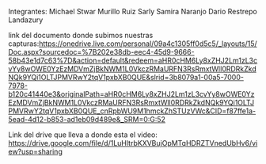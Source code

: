Integrantes:
Michael Stwar Murillo Ruiz
Sarly Samira Naranjo
Dario Restrepo Landazury


link del documento donde subimos nuestras capturas:https://onedrive.live.com/personal/09a4c1305ff0d5c5/_layouts/15/Doc.aspx?sourcedoc=%7B202e38db-eec4-45d9-9666-58b43e1d7c63%7D&action=default&redeem=aHR0cHM6Ly8xZHJ2Lm1zL3cvYy8wOWE0YzEzMDVmZjBkNWM1L0VkczRMaURFN3RsRmxtWll0RDRkZkdNQk9YQi1OLTJPMVRwY2tqV1pxbXB0QUE&slrid=3b8079a1-00a5-7000-7978-b120c41440e3&originalPath=aHR0cHM6Ly8xZHJ2Lm1zL3cvYy8wOWE0YzEzMDVmZjBkNWM1L0VkczRMaURFN3RsRmxtWll0RDRkZkdNQk9YQi1OLTJPMVRwY2tqV1pxbXB0QUE_cnRpbWU9M1hmckZhSTUzVWc&CID=f87ffe1a-5ead-4d12-b853-ad1eb09d489e&_SRM=0:G:52


Link del drive que lleva a donde esta el video: 
https://drive.google.com/file/d/1LuHltrbKXVBujOpMTqHDRZTVnedUbHv6/view?usp=sharing

